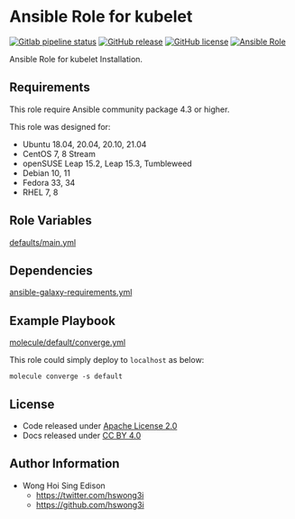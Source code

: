 # Ansible Role for kubelet

[![Gitlab pipeline
status](https://img.shields.io/gitlab/pipeline/alvistack/ansible-role-kubelet/master)](https://gitlab.com/alvistack/ansible-role-kubelet/-/pipelines)
[![GitHub
release](https://img.shields.io/github/release/alvistack/ansible-role-kubelet.svg)](https://github.com/alvistack/ansible-role-kubelet/releases)
[![GitHub
license](https://img.shields.io/github/license/alvistack/ansible-role-kubelet.svg)](https://github.com/alvistack/ansible-role-kubelet/blob/master/LICENSE)
[![Ansible
Role](https://img.shields.io/badge/galaxy-alvistack.kubelet-blue.svg)](https://galaxy.ansible.com/alvistack/kubelet)

Ansible Role for kubelet Installation.

## Requirements

This role require Ansible community package 4.3 or higher.

This role was designed for:

  - Ubuntu 18.04, 20.04, 20.10, 21.04
  - CentOS 7, 8 Stream
  - openSUSE Leap 15.2, Leap 15.3, Tumbleweed
  - Debian 10, 11
  - Fedora 33, 34
  - RHEL 7, 8

## Role Variables

[defaults/main.yml](defaults/main.yml)

## Dependencies

[ansible-galaxy-requirements.yml](ansible-galaxy-requirements.yml)

## Example Playbook

[molecule/default/converge.yml](molecule/default/converge.yml)

This role could simply deploy to `localhost` as below:

    molecule converge -s default

## License

  - Code released under [Apache License 2.0](LICENSE)
  - Docs released under [CC BY
    4.0](http://creativecommons.org/licenses/by/4.0/)

## Author Information

  - Wong Hoi Sing Edison
      - <https://twitter.com/hswong3i>
      - <https://github.com/hswong3i>
